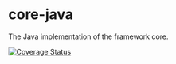 # core-java
The Java implementation of the framework core.

[![Coverage Status](https://coveralls.io/repos/github/SpineEventEngine/core-java/badge.svg?branch=master)](https://coveralls.io/github/SpineEventEngine/core-java?branch=master)
